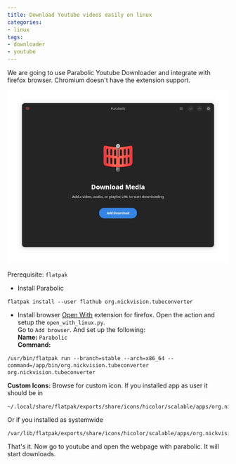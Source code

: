 ```yaml
---
title: Download Youtube videos easily on linux
categories:
- linux
tags:
- downloader
- youtube
---
```


We are going to use Parabolic Youtube Downloader and integrate with firefox browser. Chromium doesn't have the extension support.

![Screenshot_20230625_181727](../assets/images/2024-08-15-download-youtube-videos-easily-in-linux/Screenshot_20240815_233347.webp)


Prerequisite: `flatpak`

- Install Parabolic
```
flatpak install --user flathub org.nickvision.tubeconverter
```
- Install browser [Open With](https://addons.mozilla.org/en-US/firefox/addon/open-with/) extension for firefox. Open the action and setup the `open_with_linux.py`.  
Go to `Add browser`. And set up the following:  
**Name:** `Parabolic`  
**Command:** 
```
/usr/bin/flatpak run --branch=stable --arch=x86_64 --command=/app/bin/org.nickvision.tubeconverter org.nickvision.tubeconverter
```
**Custom Icons:** Browse for custom icon. If you installed app as user it should be in  
```
~/.local/share/flatpak/exports/share/icons/hicolor/scalable/apps/org.nickvision.tubeconverter.svg
```
Or if you installed as systemwide
```
/var/lib/flatpak/exports/share/icons/hicolor/scalable/apps/org.nickvision.tubeconverter.svg
```

That's it. Now go to youtube and open the webpage with parabolic. It will start downloads.